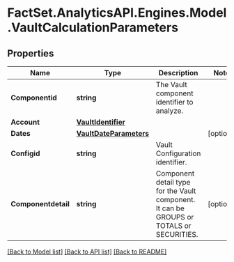# FactSet.AnalyticsAPI.Engines.Model.VaultCalculationParameters

## Properties

Name | Type | Description | Notes
------------ | ------------- | ------------- | -------------
**Componentid** | **string** | The Vault component identifier to analyze. | 
**Account** | [**VaultIdentifier**](VaultIdentifier.md) |  | 
**Dates** | [**VaultDateParameters**](VaultDateParameters.md) |  | [optional] 
**Configid** | **string** | Vault Configuration identifier. | 
**Componentdetail** | **string** | Component detail type for the Vault component. It can be GROUPS or TOTALS or SECURITIES. | [optional] 

[[Back to Model list]](../README.md#documentation-for-models) [[Back to API list]](../README.md#documentation-for-api-endpoints) [[Back to README]](../README.md)

